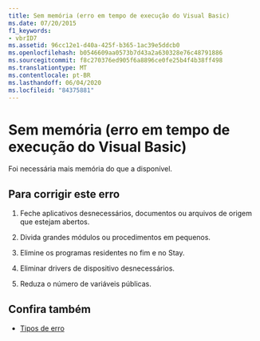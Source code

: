 ```yaml
---
title: Sem memória (erro em tempo de execução do Visual Basic)
ms.date: 07/20/2015
f1_keywords:
- vbrID7
ms.assetid: 96cc12e1-d40a-425f-b365-1ac39e5ddcb0
ms.openlocfilehash: b0546609aa0573b7d43a2a630328e76c48791886
ms.sourcegitcommit: f8c270376ed905f6a8896ce0fe25b4f4b38ff498
ms.translationtype: MT
ms.contentlocale: pt-BR
ms.lasthandoff: 06/04/2020
ms.locfileid: "84375881"
---
```

# <a name="out-of-memory-visual-basic-run-time-error"></a>Sem memória (erro em tempo de execução do Visual Basic)
Foi necessária mais memória do que a disponível.  
  
## <a name="to-correct-this-error"></a>Para corrigir este erro  
  
1. Feche aplicativos desnecessários, documentos ou arquivos de origem que estejam abertos.  
  
2. Divida grandes módulos ou procedimentos em pequenos.  
  
3. Elimine os programas residentes no fim e no Stay.  
  
4. Eliminar drivers de dispositivo desnecessários.  
  
5. Reduza o número de variáveis públicas.  
  
## <a name="see-also"></a>Confira também

- [Tipos de erro](../programming-guide/language-features/error-types.md)
